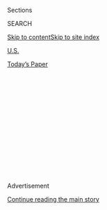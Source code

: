 <div id="app">

<div>

<div>

<div>

<div class="NYTAppHideMasthead css-1q2w90k e1suatyy0">

<div class="section css-ui9rw0 e1suatyy2">

<div class="css-eph4ug er09x8g0">

<div class="css-6n7j50">

</div>

<span class="css-1dv1kvn">Sections</span>

<div class="css-10488qs">

<span class="css-1dv1kvn">SEARCH</span>

</div>

[Skip to content](#site-content)[Skip to site
index](#site-index)

</div>

<div id="masthead-section-label" class="css-1wr3we4 eaxe0e00">

[U.S.](https://www.nytimes3xbfgragh.onion/section/us)

</div>

<div class="css-10698na e1huz5gh0">

</div>

</div>

<div id="masthead-bar-one" class="section hasLinks css-15hmgas e1csuq9d3">

<div class="css-uqyvli e1csuq9d0">

</div>

<div class="css-1uqjmks e1csuq9d1">

</div>

<div class="css-9e9ivx">

[](https://myaccount.nytimes3xbfgragh.onion/auth/login?response_type=cookie&client_id=vi)

</div>

<div class="css-1bvtpon e1csuq9d2">

[Today’s
Paper](https://www.nytimes3xbfgragh.onion/section/todayspaper)

</div>

</div>

</div>

</div>

<div data-aria-hidden="false">

<div id="site-content" data-role="main">

<div>

<div class="css-1aor85t" style="opacity:0.000000001;z-index:-1;visibility:hidden">

<div class="css-1hqnpie">

<div class="css-epjblv">

<span class="css-17xtcya">[U.S.](/section/us)</span><span class="css-x15j1o">|</span><span class="css-fwqvlz">Ban
Was Lifted, but Transgender Recruits Still Can’t Join
Up</span>

</div>

<div class="css-k008qs">

<div class="css-1iwv8en">

<span class="css-18z7m18"></span>

<div>

</div>

</div>

<span class="css-1n6z4y">https://nyti.ms/2lW4ARt</span>

<div class="css-1705lsu">

<div class="css-4xjgmj">

<div class="css-4skfbu" data-role="toolbar" data-aria-label="Social Media Share buttons, Save button, and Comments Panel with current comment count" data-testid="share-tools">

  - 
  - 
  - 
  - 
    
    <div class="css-6n7j50">
    
    </div>

  - 
  - 

</div>

</div>

</div>

</div>

</div>

</div>

<div class="css-13pd83m">

</div>

<div id="top-wrapper" class="css-1sy8kpn">

<div id="top-slug" class="css-l9onyx">

Advertisement

</div>

[Continue reading the main
story](#after-top)

<div class="ad top-wrapper" style="text-align:center;height:100%;display:block;min-height:250px">

<div id="top" class="place-ad" data-position="top" data-size-key="top">

</div>

</div>

<div id="after-top">

</div>

</div>

<div id="sponsor-wrapper" class="css-1hyfx7x">

<div id="sponsor-slug" class="css-19vbshk">

Supported by

</div>

[Continue reading the main
story](#after-sponsor)

<div id="sponsor" class="ad sponsor-wrapper" style="text-align:center;height:100%;display:block">

</div>

<div id="after-sponsor">

</div>

</div>

<div class="css-1vkm6nb ehdk2mb0">

# Ban Was Lifted, but Transgender Recruits Still Can’t Join Up

</div>

<div class="css-79elbk" data-testid="photoviewer-wrapper">

<div class="css-z3e15g" data-testid="photoviewer-wrapper-hidden">

</div>

<div class="css-1a48zt4 ehw59r15" data-testid="photoviewer-children">

![<span class="css-16f3y1r e13ogyst0" data-aria-hidden="true">Nicholas
Bade, a transgender man who is trying to enlist in the Air Force,
outside the recruitment office in Chicago. His application has been
pending for six
months.</span><span class="css-cnj6d5 e1z0qqy90" itemprop="copyrightHolder"><span class="css-1ly73wi e1tej78p0">Credit...</span><span><span>Alyssa
Schukar for The New York
Times</span></span></span>](https://static01.graylady3jvrrxbe.onion/images/2018/07/06/us/06transgender-print-2/merlin_140740203_a17e9dd9-b1c7-460e-b681-8f62193b134d-articleLarge.jpg?quality=75&auto=webp&disable=upscale)

</div>

</div>

<div class="css-xt80pu e12qa4dv0">

<div class="css-18e8msd">

<div class="css-vp77d3 epjyd6m0">

<div class="css-1baulvz">

By [<span class="css-1baulvz last-byline" itemprop="name">Dave
Philipps</span>](http://www.nytimes3xbfgragh.onion/by/dave-philipps)

</div>

</div>

  - July 5,
    2018

  - 
    
    <div class="css-4xjgmj">
    
    <div class="css-d8bdto" data-role="toolbar" data-aria-label="Social Media Share buttons, Save button, and Comments Panel with current comment count" data-testid="share-tools">
    
      - 
      - 
      - 
      - 
        
        <div class="css-6n7j50">
        
        </div>
    
      - 
      - 
    
    </div>
    
    </div>

</div>

</div>

<div class="section meteredContent css-1r7ky0e" name="articleBody" itemprop="articleBody">

<div class="css-1fanzo5 StoryBodyCompanionColumn">

<div class="css-53u6y8">

Nicholas Bade showed up at an Air Force recruiting office on an icy
morning in January, determined to be one of the first transgender
recruits to enlist in the military.

He was in top shape, and had earned two martial arts black belts. He had
already aced the military aptitude test, and organized the stack of
medical records required to show he was stable and healthy enough to
serve. So he expected to be called for basic training in a month, maybe
two at the most.

Six months later, he’s still waiting. And so are nearly all other
transgender recruits who have tried to join up since a federal court
ordered the Trump administration not to ban them from the military.

The Obama administration announced a plan in 2016 for the armed services
to begin accepting transgender recruits at the start of this year. But
before the plan could take effect, President Trump abruptly reversed
course, [announcing on
Twitter](https://twitter.com/i/moments/890200249884651520?lang=en) in
July 2017 that the military would “no longer accept or allow transgender
individuals to serve in any capacity,” because the military “cannot be
burdened with the tremendous medical costs and disruption that
transgender in the military would entail.” Military leaders were given
little notice of the change, which has left a wake of controversy and
confusion.

</div>

</div>

<div class="css-1fanzo5 StoryBodyCompanionColumn">

<div class="css-53u6y8">

Civil rights groups immediately sued, claiming that a blanket ban was
unconstitutional, and the courts blocked the new rules. Three federal
judges hearing separate cases issued injunctions against the ban last
fall that cleared the way — in theory at least — for transgender
recruits to start enlisting on Jan. 1.

Since then, scores have applied — but it appears almost none are being
accepted.

The Defense Department refused requests for statistics on transgender
enlistments. But Sparta, an organization for transgender recruits,
troops and veterans, says that out of its 140 members who are trying to
enlist, only two have made it into the service since Jan. 1.

Others have been stymied by the Military Entrance Processing Command,
which has rejected some of the applicants and kept others in limbo for
months by requesting ever more detailed medical documentation. Other
advocates said the Sparta members’ experiences probably reflected the
overall picture for transgender enlistment.

The applicants are being stalled or turned away at a time when some
branches of the military face [a shortage of
recruits](https://www.military.com/daily-news/2018/04/21/goal-80000-recruits-year-wont-be-met-army-secretary-says.html),
and when recruiters have been ordered to work Saturdays to try to make
up the shortfall.

“I’m now on round five of rejections,” said Mr. Bade, 38, a waiter and
martial arts instructor who lives in Chicago. “Each time, they say they
need even more medical information. My last one was a minor document
from years ago.”

</div>

</div>

<div class="css-1fanzo5 StoryBodyCompanionColumn">

<div class="css-53u6y8">

Mr. Bade began taking hormones in 2014, and had breast-removal surgery a
year later. He has had so few issues since then, he said, that he often
forgets he is transgender. His ambition is to become a dog handler in
the Air Force’s security forces, but he is beginning to wonder if it
will ever happen.

Other applicants now in limbo say their transgender status rarely
hinders them in civilian life. One is a rugby coach. One is a substitute
teacher. One repairs tractors and heaves bales of hay for the cattle
that he and his grandmother keep on a small hillside farm in Appalachia.
Another moves 200-pound tanks of carbon dioxide for a job creating
special effects for Broadway shows.

Most say that military recruiters have supported their enlistment, but
their applications have gotten hung up in the medical review.

“We’re hesitant to speak up, because we don’t want to be treated as
special, but this has become a huge headache,” said one 26-year-old who
is trying to join the Coast Guard Reserve. He said he has spent months
gathering medical notes, lab results, hormone records and doctors’
credentials going back four years to support his application. He asked
not to be identified for fear that any public attention would hurt his
chances of acceptance.

Transgender groups like Sparta initially hailed the court injunctions
last fall as victories. But their optimism has melted as months have
passed with so few recruits actually being allowed to enlist. Most
advocacy groups are trying to be patient, chalking the delays up to the
inevitable inertia of a giant bureaucracy forced to change. But some are
beginning to question whether the delays are evidence of a concerted
effort to keep transgender recruits out, despite the court rulings.

</div>

</div>

<div class="css-79elbk" data-testid="photoviewer-wrapper">

<div class="css-z3e15g" data-testid="photoviewer-wrapper-hidden">

</div>

<div class="css-1a48zt4 ehw59r15" data-testid="photoviewer-children">

![<span class="css-16f3y1r e13ogyst0" data-aria-hidden="true">A
26-year-old transgender man who is trying to join the Coast Guard
Reserve said he had spent months gathering medical notes, lab results,
hormone records and doctors’ credentials to support his
application.</span><span class="css-cnj6d5 e1z0qqy90" itemprop="copyrightHolder"><span class="css-1ly73wi e1tej78p0">Credit...</span><span>Annie
Tritt for The New York
Times</span></span>](https://static01.graylady3jvrrxbe.onion/images/2018/07/06/us/06transgender-print-1/merlin_140496852_f42f69d4-79f7-4238-b5de-8303ffa8e5e6-articleLarge.jpg?quality=75&auto=webp&disable=upscale)

</div>

</div>

<div class="css-1fanzo5 StoryBodyCompanionColumn">

<div class="css-53u6y8">

“We’ve heard people are meeting with mystifying obstacles,” said Shannon
Minter, a lawyer with the National Center for Lesbian Rights, which
[sued](https://www.nytimes3xbfgragh.onion/2017/10/30/us/military-transgender-ban.html)
the Trump administration over the ban. “We want to give the military the
benefit of the doubt, but at this point so few applicants have been
accepted, there is reason to be concerned that there is some passive
resistance to the injunctions, and people are getting slow-walked.”

</div>

</div>

<div class="css-1fanzo5 StoryBodyCompanionColumn">

<div class="css-53u6y8">

Mr. Minter also worries that the military may seize on unrelated medical
issues as a pretext for rejecting transgender recruits.

One applicant in Ohio spent five months submitting more and more medical
records, and then was rejected in late May because of knee surgery he
had as an infant. The applicant, who asked not to be named because he
still hopes to join the military, said he was dumbfounded at the
rejection, because he has had no issues stemming from the surgery for 25
years.

The Defense Department declined to make any officials available for
interview, citing pending litigation. It refused to say how long
recruits have been kept waiting or how many have been rejected on
medical grounds. But it said in a written statement that it “continues
to comply with the court order,” and that “the time it takes to review
each individual record will vary based upon the individual.”

Thousands of transgender troops, who officially came out or transitioned
in the military when the Obama administration decided in 2016 [to lift a
ban](https://www.nytimes3xbfgragh.onion/2016/07/01/us/transgender-military.html),
are serving now. A [RAND Corporation
study](https://www.rand.org/pubs/research_reports/RR1530.html) in 2016
estimated their number at between 2,000 and 11,000. Many are in
demanding jobs and have deployed overseas.

Leaders of the Army, Marines, Air Force, Navy and Coast Guard told
Congress this spring that they have seen no issues with the transgender
troops. “As long as they can meet the standard of what their particular
occupation was, I think we’ll move forward,” Gen. Robert Neller, the
commandant of the Marine Corps, said in his testimony.

But the Trump administration continues to oppose any transgender
military service. Before it was blocked by the court injunctions, the
administration sought not only to keep transgender troops from joining,
but to discharge those already in the ranks. Defense Secretary Jim
Mattis issued a
[memo](https://media.defense.gov/2018/Mar/23/2001894037/-1/-1/0/MILITARY-SERVICE-BY-TRANSGENDER-INDIVIDUALS.PDF)
in February saying their presence threatened to “undermine readiness,
disrupt unit cohesion, and impose an unreasonable burden on the
military.”

Last month, the Justice Department filed a
[motion](https://www.documentcloud.org/documents/4568643-TransportRoom.html)
to overturn one of the injunctions, arguing that the panel of Defense
Department experts who created the Trump administration policy had the
necessary authority to ban particular categories of recruits, and that
the court had “provided scant explanation for disregarding that reasoned
and reasonable military assessment.”

</div>

</div>

<div class="css-1fanzo5 StoryBodyCompanionColumn">

<div class="css-53u6y8">

Opponents of transgender service have argued that transgender recruits
[could shoulder the Pentagon with huge medical
costs](https://hartzler.house.gov/media-center/press-releases/hartzler-statement-ndaa-amendment-reverse-obama-transgender-policy),
and could be sidelined from duty for long periods by surgical
procedures.

Those eager to enlist counter that transgender people serve without
problems now in police and fire departments and in federal law
enforcement. For many, they say, the only continuing medical care they
need are inexpensive hormone doses that they can administer themselves
at home.

Regulations for transgender recruits require them to show that they have
been mentally and physically stable for 18 months before enlisting; a
similar standard is applied to recruits who have had other medical
procedures. Applicants must also have a civilian doctor certify that
their transition is complete and does not limit their ability to serve.

“I think the requirements are reasonable,” said Paula Neira, who heads
the Center for Transgender Health at Johns Hopkins Medicine. Ms. Neira
is a former Navy officer who transitioned after she left the military in
1991; she helped write the Obama-era guidelines that were kept in place
by the courts.

The long delays, she said, are less likely to be caused by an
intentional and illegal effort to exclude transgender recruits than by
simple bureaucratic caution over a new policy.

“There is no one doing these assessments that is an expert in
transgender health, so they have to figure things out as they go along,”
she said. “If you are that far outside your expertise, you are going to
be very conservative.”

If the medical evaluations continue to drag on, she said, there could
well be cause for alarm. But she urged patience.

“I know how hard it is to wait — I waited for 25 years,” she said. “If
it had been different, I’d still be in the Navy. But it took so long to
change the regulations that the clock ran out on me.”

</div>

</div>

</div>

<div>

</div>

<div>

</div>

<div>

</div>

<div>

<div id="bottom-wrapper" class="css-1ede5it">

<div id="bottom-slug" class="css-l9onyx">

Advertisement

</div>

[Continue reading the main
story](#after-bottom)

<div id="bottom" class="ad bottom-wrapper" style="text-align:center;height:100%;display:block;min-height:90px">

</div>

<div id="after-bottom">

</div>

</div>

</div>

</div>

</div>

## Site Index

<div>

</div>

## Site Information Navigation

  - [© <span>2020</span> <span>The New York Times
    Company</span>](https://help.nytimes3xbfgragh.onion/hc/en-us/articles/115014792127-Copyright-notice)

<!-- end list -->

  - [NYTCo](https://www.nytco.com/)
  - [Contact
    Us](https://help.nytimes3xbfgragh.onion/hc/en-us/articles/115015385887-Contact-Us)
  - [Work with us](https://www.nytco.com/careers/)
  - [Advertise](https://nytmediakit.com/)
  - [T Brand Studio](http://www.tbrandstudio.com/)
  - [Your Ad
    Choices](https://www.nytimes3xbfgragh.onion/privacy/cookie-policy#how-do-i-manage-trackers)
  - [Privacy](https://www.nytimes3xbfgragh.onion/privacy)
  - [Terms of
    Service](https://help.nytimes3xbfgragh.onion/hc/en-us/articles/115014893428-Terms-of-service)
  - [Terms of
    Sale](https://help.nytimes3xbfgragh.onion/hc/en-us/articles/115014893968-Terms-of-sale)
  - [Site
    Map](https://spiderbites.nytimes3xbfgragh.onion)
  - [Help](https://help.nytimes3xbfgragh.onion/hc/en-us)
  - [Subscriptions](https://www.nytimes3xbfgragh.onion/subscription?campaignId=37WXW)

</div>

</div>

</div>

</div>
